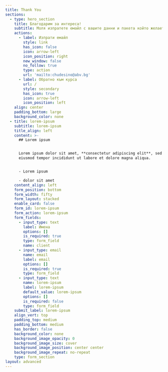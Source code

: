 ```yaml
---
title: Thank You
sections:
  - type: hero_section
    title: Благодарим за интереса!
    subtitle: Моля изпратете емайл с вашите данни и пакета който желаете да поръчате
    actions:
      - label: Изпрати емайл
        style: link
        has_icon: false
        icon: arrow-left
        icon_position: right
        new_window: false
        no_follow: true
        type: action
        url: 'mailto:chudesino@abv.bg'
      - label: Обратно към курса
        url: /
        style: secondary
        has_icon: true
        icon: arrow-left
        icon_position: left
    align: center
    padding_bottom: large
    background_color: none
  - title: lorem-ipsum
    subtitle: lorem-ipsum
    title_align: left
    content: >-
      ## Lorem ipsum


      Lorem ipsum dolor sit amet, **consectetur adipiscing elit**, sed do
      eiusmod tempor incididunt ut labore et dolore magna aliqua.


      - Lorem ipsum

      - dolor sit amet
    content_align: left
    form_position: bottom
    form_width: fifty
    form_layout: stacked
    enable_card: false
    form_id: lorem-ipsum
    form_action: lorem-ipsum
    form_fields:
      - input_type: text
        label: Имена
        options: []
        is_required: true
        type: form_field
        name: client
      - input_type: email
        name: email
        label: email
        options: []
        is_required: true
        type: form_field
      - input_type: text
        name: lorem-ipsum
        label: lorem-ipsum
        default_value: lorem-ipsum
        options: []
        is_required: false
        type: form_field
    submit_label: lorem-ipsum
    align_vert: top
    padding_top: medium
    padding_bottom: medium
    has_border: false
    background_color: none
    background_image_opacity: 0
    background_image_size: cover
    background_image_position: center center
    background_image_repeat: no-repeat
    type: form_section
layout: advanced
---
```

